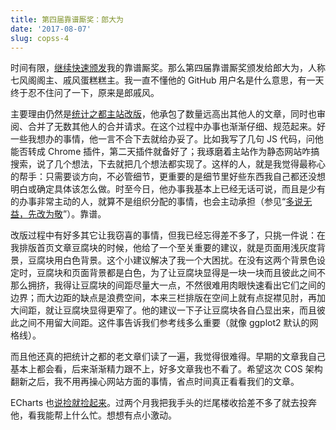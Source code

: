 ```yaml
---
title: 第四届靠谱厮奖：郎大为
date: '2017-08-07'
slug: copss-4
---
```


时间有限，[继续快速颁发](/cn/2017/08/copss-3/)我的靠谱厮奖。那么第四届靠谱厮奖颁发给郎大为，人称七风阁阁主、戚风蛋糕糕主。我一直不懂他的 GitHub 用户名是什么意思，有一天终于忍不住问了一下，原来是郎戚风。

主要理由仍然是[统计之都主站改版](https://cosx.org/2017/07/cos-new-site/)，他承包了数量远高出其他人的文章，同时也审阅、合并了无数其他人的合并请求。在这个过程中办事也渐渐仔细、规范起来。好一些我想办的事情，他一言不合下去就给办妥了。比如我写了几句 JS 代码，问他能否转成 Chrome 插件，第二天插件就备好了；我琢磨着主站作为静态网站咋搞搜索，说了几个想法，下去就把几个想法都实现了。这样的人，就是我觉得最称心的帮手：只需要谈方向，不必管细节，更重要的是细节里好些东西我自己都还没想明白或确定具体该怎么做。时至今日，他办事我基本上已经无话可说，而且是少有的办事非常主动的人，就算不是组织分配的事情，也会主动承担（参见“[多说无益，先改为敬](https://github.com/cosname/cosx.org/pull/688)”）。靠谱。

改版过程中有好多其它让我窃喜的事情，但我已经忘得差不多了，只挑一件说：在我排版首页文章豆腐块的时候，他给了一个至关重要的建议，就是页面用浅灰度背景，豆腐块用白色背景。这个小建议解决了我一个大困扰。在没有这两个背景色设定时，豆腐块和页面背景都是白色，为了让豆腐块显得是一块一块而且彼此之间不那么拥挤，我得让豆腐块的间距尽量大一点，不然很难用肉眼快速看出它们之间的边界；而大边距的缺点是浪费空间，本来三栏排版在空间上就有点捉襟见肘，再加大间距，就让豆腐块显得更窄了。他的建议一下子让豆腐块各自凸显出来，而且彼此之间不用留大间距。这件事告诉我们参考线多么重要（就像 ggplot2 默认的网格线）。

而且他还真的把统计之都的老文章们读了一遍，我觉得很难得。早期的文章我自己基本上都会看，后来渐渐精力跟不上，好多文章我也不看了。希望这次 COS 架构翻新之后，我不用再操心网站方面的事情，省点时间真正看看我们的文章。

ECharts 也[说捡就捡起来](https://d.cosx.org/d/419218)。过两个月我把我手头的烂尾楼收拾差不多了就去投奔他，看我能帮上什么忙。想想有点小激动。
